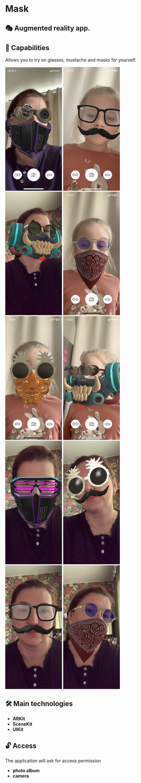 # Mask

## 🎭 Augmented reality app. 

## 🚀 Capabilities
<p> Allows you to try on glasses, mustache and masks for yourself. </p>

<p>
 <img style="width: 180px;" src="https://github.com/NovikovaOlga/Mask/blob/main/screens/screen.PNG">
 <img style="width: 180px;" src="https://github.com/NovikovaOlga/Mask/blob/main/screens/screen1.PNG">
 <img style="width: 180px;" src="https://github.com/NovikovaOlga/Mask/blob/main/screens/screen7.JPG">  
 <img style="width: 180px;" src="https://github.com/NovikovaOlga/Mask/blob/main/screens/screen2.PNG">
 <img style="width: 180px;" src="https://github.com/NovikovaOlga/Mask/blob/main/screens/screen3.PNG">
 <img style="width: 180px;" src="https://github.com/NovikovaOlga/Mask/blob/main/screens/screen4.PNG">
 <img style="width: 180px;" src="https://github.com/NovikovaOlga/Mask/blob/main/screens/screen5.JPG">
 <img style="width: 180px;" src="https://github.com/NovikovaOlga/Mask/blob/main/screens/screen6.JPG">
 <img style="width: 180px;" src="https://github.com/NovikovaOlga/Mask/blob/main/screens/screen8.JPG">
 <img style="width: 180px;" src="https://github.com/NovikovaOlga/Mask/blob/main/screens/screen9.JPG">
 <p>

## 🛠️ Main technologies
 - **ARKit**
 - **SceneKit**
 - **UIKit**
 
## 🔓 Access
The application will ask for access permission
- **photo album**
- **camera**
 
